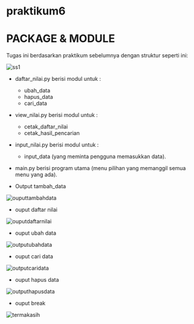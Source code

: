# praktikum6
# PACKAGE & MODULE
Tugas ini berdasarkan praktikum sebelumnya dengan struktur seperti ini:

  ![ss1](https://user-images.githubusercontent.com/57038763/72214339-73766f80-3532-11ea-81f0-635e5a32de39.png)

* daftar_nilai.py berisi modul untuk :
    * ubah_data
    * hapus_data
    * cari_data
* view_nilai.py berisi modul untuk :
    * cetak_daftar_nilai
    * cetak_hasil_pencarian
    
* input_nilai.py berisi modul untuk :
    * input_data (yang meminta pengguna memasukkan data).
     
* main.py berisi program utama (menu pilihan yang memanggil semua menu yang ada).

* Output tambah_data


![ouputtambahdata](https://user-images.githubusercontent.com/57038763/72214488-aff79a80-3535-11ea-8e21-cd87ff03e9e1.png)



* ouput daftar nilai


![ouputdaftarnilai](https://user-images.githubusercontent.com/57038763/72214490-cdc4ff80-3535-11ea-87fb-43584e5c1536.png)




* ouput ubah data


![outputubahdata](https://user-images.githubusercontent.com/57038763/72214497-ee8d5500-3535-11ea-8990-a16515c1bd31.png)

* ouput cari data


![outputcaridata](https://user-images.githubusercontent.com/57038763/72214555-05807700-3537-11ea-8b05-e67d0d27a20f.png)

* ouput hapus data

![outputhapusdata](https://user-images.githubusercontent.com/57038763/72214563-44aec800-3537-11ea-91c6-ecd186b8e38d.png)

* ouput break


![termakasih](https://user-images.githubusercontent.com/57038763/72214566-555f3e00-3537-11ea-9a87-e38e5fcb7c05.png)
